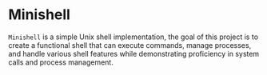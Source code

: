 # Minishell

`Minishell` is a simple Unix shell implementation, the goal of this project is to create a functional shell that can execute commands, manage processes, and handle various shell features while demonstrating proficiency in system calls and process management.
